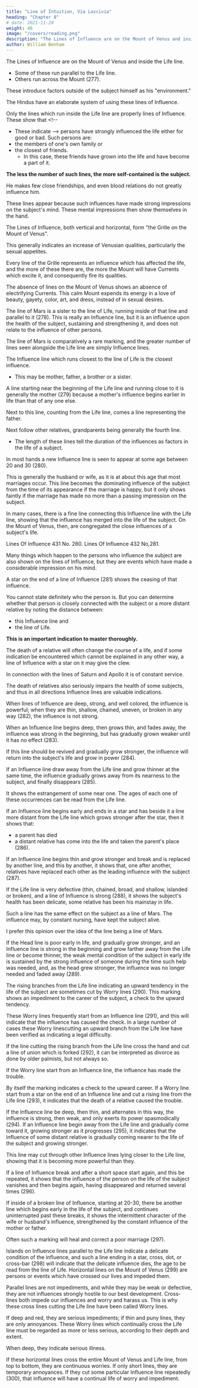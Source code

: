```yaml
---
title: "Line of Intuition, Via Lascivia"
heading: "Chapter 8"
# date: 2021-11-20
weight: 46
image: "/covers/reading.png"
description: "The Lines of Influence are on the Mount of Venus and inside the Life line. Some of these run parallel to the Life line. Others run across the Mount."
author: William Benham
---
```




The Lines of Influence are on the Mount of Venus and inside the Life line. 
- Some of these run parallel to the Life line. 
- Others run across the Mount (277). 

These introduce factors outside of the subject himself as his "environment." 

<!-- Only those indications which my own experience as well as that of other careful investigators has fully verified are here considered, and all matters which are traditional or hypothetical have been left out.  -->

The Hindus have an elaborate system of using these lines of Influence<!-- , and depend upon them for a large part of their work -->. 

Only the lines which run inside the Life line are properly lines of Influence. These show that <!-- 
- These indicate --> persons have strongly influenced the life either for good or bad. Such persons are:
- the members of one's own family or
- the closest of friends. 
  - In this case, these friends have grown into the life and have become a part of it. 

<!-- In all cases they have strong influence, hence their name. In some hands few of these lines are seen, in others there are many, and the more there are the greater the number of persons who have exerted strong influence.  -->

**The less the number of such lines, the more self-contained is the subject.** 

He makes few close friendships, and even blood relations do not greatly influence him. 

These lines appear because such influences have made strong impressions on the subject's mind. These mental impressions then show themselves in the hand. 

The Lines of Influence, both vertical and horizontal, form "the Grille on the Mount of Venus". 

This generally indicates an increase of Venusian qualities, particularly the sexual appetites.

<!-- This general reading of a large number of Influence lines on the Mount of Venus is correct, as has been clearly demonstrated in the hands of subjects known to have strong sexual appetites.  -->

Every line of the Grille represents an influence which has affected the life, and the more of these there are, the more the Mount will have Currents which excite it, and consequently fire its qualities. 

The absence of lines on the Mount of Venus shows an absence of electrifying Currents. This calm Mount expends its energy in a love of beauty, gayety, color, art, and dress, instead of in sexual desires. 

<!-- Lines Of Influence 428 No. 277. Lines Of Influence 429 No. 278. Lines Of Influence 430 No. 279  -->

The line of Mars is a sister to the line of Life, running inside of that line and parallel to it (278). This is really an Influence line, but it is an influence upon the health of the subject, sustaining and strengthening it, and does not relate to the influence of other persons. 

The line of Mars is comparatively a rare marking, and the greater number of lines seen alongside the Life line are simply Influence lines. 

The Influence line which runs closest to the line of Life is the closest influence. 
- This may be mother, father, a brother or a sister. 

A line starting near the beginning of the Life line and running close to it is generally the mother (279) because a mother's influence begins earlier in life than that of any one else. 

Next to this line, counting from the Life line, comes a line representing the father. <!-- , and the line which represents this parent is usually found to be deeper than the others.  -->

Next follow other relatives, grandparents being generally the fourth line. 
- The length of these lines tell the duration of the influences as factors in the life of a subject. 

In most hands a new Influence line is seen to appear at some age between 20 and 30 (280). 

This is generally the husband or wife, as it is at about this age that most marriages occur. This line becomes the dominating influence of the subject from the time of its appearance if the marriage is happy, but it only shows faintly if the marriage has made no more than a passing impression on the subject. 

In many cases, there is a fine line connecting this Influence line with the Life line, showing that the influence has merged into the life of the subject. On the Mount of Venus, then, are congregated the close influences of a subject's life. 

Lines Of Influence 431 No. 280. Lines Of Influence 432 No,281.

Many things which happen to the persons who influence the subject are also shown on the lines of Influence, but they are events which have made a considerable impression on his mind. 

A star on the end of a line of Influence (281) shows the ceasing of that influence.<!-- , whatever it may be; and, while  -->

You cannot state definitely who the person is. But you can determine whether that person is closely connected with the subject or a more distant relative by noting the distance between:
- this Influence line and
- the line of Life. 

**This is an important indication to master thoroughly.** 

The death of a relative will often change the course of a life, and if some indication be encountered which cannot be explained in any other way, a line of Influence with a star on it may give the clew. 

In connection with the lines of Saturn and Apollo it is of constant service. 

The death of relatives also seriously impairs the health of some subjects, and thus in all directions Influence lines are valuable indications. 

When lines of Influence are deep, strong, and well colored, the influence is powerful; when they are thin, shallow, chained, uneven, or broken in any way (282), the influence is not strong. 

When an Influence line begins deep, then grows thin, and fades away, the influence was strong in the beginning, but has gradually grown weaker until it has no effect (283). 

If this line should be revived and gradually grow stronger, the influence will return into the   subject's life and grow in power (284). 

If an Influence line draw away from the Life line and grow thinner at the same time, the influence gradually grows away from its nearness to the subject, and finally disappears (285). 

<!-- Lines Of Influence Part 2 433 No. 282. Lines Of Influence Part 2 434 No. 283. Lines Of Influence Part 2 435 No. 284. Lines Of Influence Part 2 436 No. 285. Lines Of Influence Part 2 437 No. 286. Lines Of Influence Part 2 438 No. 287. Lines Of Influence Part 2 439 No. 288. Lines Of Influence Part 2 440 No. 289. Lines Of Influence Part 2 441 No. 290. 
 -->

It shows the estrangement of some near one. The ages of each one of these occurrences can be read from the Life line. 

If an Influence line begins early and ends in a star and has beside it a line more distant from the Life line which grows stronger after the star, then it shows that:
- a parent has died
- a distant relative has come into the life and taken the parent's place (286). 

If an Influence line begins thin and grow stronger and break and is replaced by another line, and this by another, it shows that, one after another, relatives have replaced each other as the leading influence with the subject (287). 

If the Life line is very defective (thin, chained, broad, and shallow, islanded or broken), and a line of Influence is strong (288), it shows the subject's health has been delicate, some relative has been his mainstay in life.

Such a line has the same effect on the subject as a line of Mars. The influence may, by constant nursing, have kept the subject alive. 

I prefer this opinion over the idea of the line being a line of Mars. 

If the Head line is poor early in life, and gradually grow stronger, and an Influence line is  strong in the beginning and grow farther away from the Life line or become thinner, the weak mental condition of the subject in early life is sustained by the strong influence of someone during the time such help was needed, and, as the head grew stronger, the influence was no longer needed and faded away (289).

The rising branches from the Life line indicating an upward tendency in the life of the subject are sometimes cut by Worry lines (290). This marking shows an impediment to the career of the subject, a check to the upward tendency. 

These Worry lines frequently start from an Influence line (291), and this will indicate that the influence has caused the check. In a large number of cases these Worry linescutting an upward branch from the Life line have been verified as indicating a legal difficulty. 

<!--  used this marking as an indication of . The single indication must not be given this reading, but with this marking and other confirmatory signs it can be so interpreted, viz.,  -->

If the line cutting the rising branch from the Life line cross the hand and cut a line of union which is forked (292), it can be interpreted as divorce as done by older palmists, but not always so. 


If the Worry line start from an Influence line, the influence has made the trouble. 

By itself the marking indicates a check to the upward career. If a Worry line start from a star on the end of an Influence line and cut a rising line from the Life line (293), it indicates that the death of a relative caused the trouble. 

If the Influence line be deep, then thin, and alternates in this way, the influence is strong, then weak, and only exerts its power spasmodically (294). If an Influence line begin away from the Life line and gradually come toward it, growing stronger as it progresses (295), it indicates that the influence of some distant relative is gradually coming nearer to the life of the subject and growing stronger. 

This line may cut through other Influence lines lying closer to the Life line, showing that it is becoming more powerful than they. 

If a line of Influence break and after a short space start again, and this be repeated, it shows that the influence of the person on the life of the subject vanishes and then begins again, having disappeared and returned several times (296). 

If inside of a broken line of Influence, starting at 20-30, there be another line which begins early in the life of the subject, and continues uninterrupted past these breaks, it shows the intermittent character of the wife or husband's influence, strengthened by the constant influence of the mother or father. 

Often such a marking will heal and correct a poor marriage (297). 

<!-- Lines Of Influence Part 2 442 No. 291. -->

<!-- Lines Of Influence Part 2 443 No. 292. Lines Of Influence Part 2 444 No. 293. Lines Of Influence Part 2 445 No. 294. Lines Of Influence Part 2 446 No. 295. Lines Of Influence Part 2 447 No. 296  -->

Islands on Influence lines parallel to the Life line indicate a delicate condition of the influence, and such a line ending in a star, cross, dot, or cross-bar (298) will indicate that the delicate influence dies, the age to be read from the line of Life. Horizontal lines on the Mount of Venus (299) are persons or events which have crossed our lives and impeded them.

Parallel lines are not impediments, and while they may be weak or defective, they are not influences strongly hostile to our best development. Cross-lines both impede our influences and worry and harass us. This is why these cross lines cutting the Life line have been called Worry lines.

If deep and red, they are serious impediments; if thin and puny lines, they are only annoyances. These Worry lines which continually cross the Life line must be regarded as more or less serious, according to their depth and extent. 

When deep, they indicate serious illness. 

If these horizontal lines cross the entire Mount of Venus and Life line, from top to bottom, they are continuous worries. If only short lines, they are temporary annoyances. If they cut some particular Influence line repeatedly (300), that influence will have a continual life of worry and impediment.

<!-- Lines Of Influence Part 2 448 No. 297. Lines Of Influence Part 2 449 No. 298. Lines Of Influence Part 2 450 No. 299. Lines Of Influence Part 2 451 No. 300. --> 
